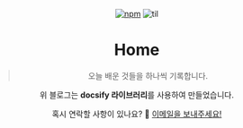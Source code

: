 <p align="center">
<a href="https://www.npmjs.com/package/docsify"><img alt="npm" src="https://img.shields.io/npm/v/docsify.svg?style=flat-square"></a>
<img alt="til" src="https://img.shields.io/badge/TIL-Today%20I%20Learned-brightgreen">
</p>

<h1 align="center">
Home
</h1>

<blockquote align="center">오늘 배운 것들을 하나씩 기록합니다.</blockquote>

<p align="center">위 블로그는 <b>docsify 라이브러리</b>를 사용하여 만들었습니다.</p>
<p align="center">혹시 연락할 사항이 있나요? 🧐 <a href="mailto:younggyoung.lee1@gmail.com">이메일을 보내주세요! </a> </p>

